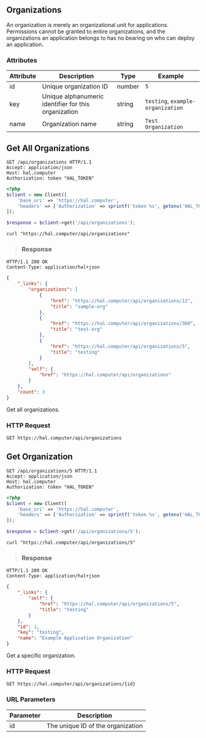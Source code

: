 ## Organizations

An organization is merely an organizational unit for applications. Permissions
cannot be granted to entire organizations, and the organizations an application
belongs to has no bearing on who can deploy an application.

### Attributes

Attribute       | Description                                          | Type     | Example
--------------- | ---------------------------------------------------- | -------- | -------------
id              | Unique organization ID                               | number   | `5`
key             | Unique alphanumeric identifier for this organization | string   | `testing`, `example-organization`
name            | Organization name                                    | string   | `Test Organization`

## Get All Organizations

```http
GET /api/organizations HTTP/1.1
Accept: application/json
Host: hal.computer
Authorization: token "HAL_TOKEN"
```

```php
<?php
$client = new Client([
    'base_uri' => 'https://hal.computer',
    'headers' => ['Authorization' => sprintf('token %s', getenv('HAL_TOKEN'))]
]);

$response = $client->get('/api/organizations');
```

```shell
curl "https://hal.computer/api/organizations"
```

> ### Response

```http--response
HTTP/1.1 200 OK
Content-Type: application/hal+json
```

```json
{
    "_links": {
        "organizations": [
            {
                "href": "https://hal.computer/api/organizations/12",
                "title": "sample-org"
            },
            {
                "href": "https://hal.computer/api/organizations/360",
                "title": "test-org"
            },
            {
                "href": "https://hal.computer/api/organizations/5",
                "title": "testing"
            }
        ],
        "self": {
            "href": "https://hal.computer/api/organizations"
        }
    },
    "count": 3
}
```

Get all organizations.

### HTTP Request

`GET https://hal.computer/api/organizations`

## Get Organization

```http--response
GET /api/organizations/5 HTTP/1.1
Accept: application/json
Host: hal.computer
Authorization: token "HAL_TOKEN"
```

```php
<?php
$client = new Client([
    'base_uri' => 'https://hal.computer',
    'headers' => ['Authorization' => sprintf('token %s', getenv('HAL_TOKEN'))]
]);

$response = $client->get('/api/organizations/5');
```

```shell
curl "https://hal.computer/api/organizations/5"
```

> ### Response

```http
HTTP/1.1 200 OK
Content-Type: application/hal+json
```

```json
{
    "_links": {
        "self": {
            "href": "https://hal.computer/api/organizations/5",
            "title": "testing"
        }
    },
    "id": 1,
    "key": "testing",
    "name": "Example Application Organization"
}
```

Get a specific organization.

### HTTP Request

`GET https://hal.computer/api/organizations/{id}`

### URL Parameters

Parameter   | Description
----------- | -----------
id          | The unique ID of the organization
